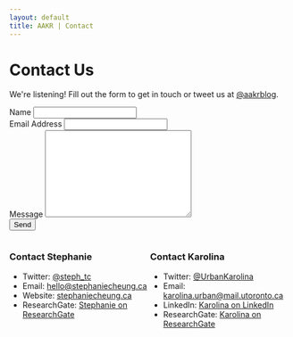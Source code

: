 ```yaml
---
layout: default
title: AAKR | Contact
---
```


<div id="posts">
  <h1 class="pageTitle">Contact Us</h1>
    <p class="intro">We're listening! Fill out the form to get in touch or tweet us at <a href="http://twitter.com/aakrblog">@aakrblog</a>.</p>
  <form action="http://formspree.io/allaboutkidsresearch@gmail.com" method="POST">
    <label for="name">Name</label>    
    <input type="text" id="name" name="name" class="full-width"><br>
    <label for="email">Email Address</label>
    <input type="email" id="email" name="_replyto" class="full-width"><br>
    <label for="message">Message</label>
    <textarea name="message" id="message" cols="30" rows="10" class="full-width"></textarea><br>
    <input type="submit" value="Send" class="button">
  </form>

<div class="post">
<div style="width: 50%; float:left;">
  <h3>Contact Stephanie</h3>
  <ul>
    <li>Twitter: <a href="http://twitter.com/steph_tc">@steph_tc</a></li>
    <li>Email: <a href="mailto:hello@stephaniecheung.ca">hello@stephaniecheung.ca</a></li>
    <li>Website:  <a href="http://stephaniecheung.ca">stephaniecheung.ca</a></li>
    <li>ResearchGate: <a href="https://www.researchgate.net/profile/Stephanie_Cheung4">Stephanie on ResearchGate</a></li>
  </ul>
  </div>

  <div style="width: 50%; float:right;">
  <h3>Contact Karolina</h3>
  <ul>
    <li>Twitter: <a href="http://twitter.com/UrbanKarolina">@UrbanKarolina</a></li>
    <li>Email: <a href="mailto:karolina.urban@mail.utoronto.ca">karolina.urban@mail.utoronto.ca</a></li>
    <li>LinkedIn:  <a href="http://ca.linkedin.com/in/karolina-urban-15728860">Karolina on LinkedIn</a></li>
    <li>ResearchGate: <a href="http://www.researchgate.net/profile/Karolina_Urban">Karolina on ResearchGate</a></li>
  </ul>
  </div>
  </div>


</div>
